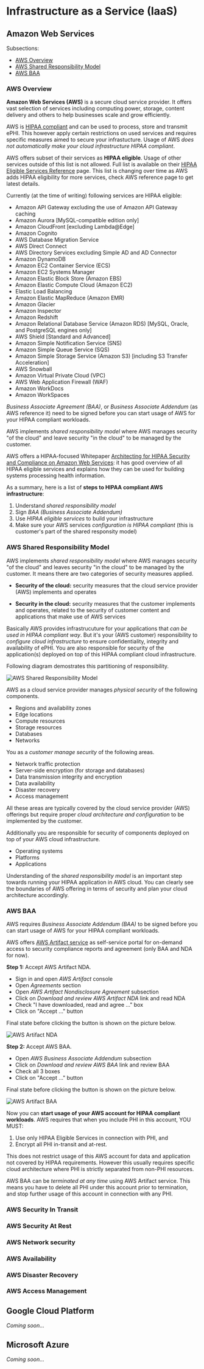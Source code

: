 # Infrastructure as a Service (IaaS)

## Amazon Web Services

Subsections:
- [AWS Overview](#aws-overview)
- [AWS Shared Responsibility Model](#aws-shared-responsibility-model)
- [AWS BAA](#aws-baa)

### AWS Overview

__Amazon Web Services (AWS)__ is a secure cloud service provider. It offers vast 
selection of services including computing power, storage, content delivery and 
others to help businesses scale and grow efficiently. 

AWS is [HIPAA compliant](https://aws.amazon.com/compliance/hipaa-compliance/) 
and can be used to process, store and transmit ePHI. This however apply certain 
restrictions on used services and requires specific measures aimed to secure 
your infrastucture. Usage of AWS _does not automatically make your cloud 
infrastructure HIPAA compliant_.

AWS offers subset of their services as __HIPAA eligible__. Usage of other 
services outside of this list is not allowed. Full list is available on their 
[HIPAA Eligible Services 
Reference](https://aws.amazon.com/compliance/hipaa-eligible-services-reference/) 
page. This list is changing over time as AWS adds HIPAA eligibility for more 
services, check AWS reference page to get latest details. 

Currently (at the time of writing) following services are HIPAA eligible:
- Amazon API Gateway excluding the use of Amazon API Gateway caching
- Amazon Aurora [MySQL-compatible edition only]
- Amazon CloudFront [excluding Lambda@Edge]
- Amazon Cognito
- AWS Database Migration Service
- AWS Direct Connect
- AWS Directory Services excluding Simple AD and AD Connector
- Amazon DynamoDB
- Amazon EC2 Container Service (ECS)
- Amazon EC2 Systems Manager
- Amazon Elastic Block Store (Amazon EBS)
- Amazon Elastic Compute Cloud (Amazon EC2)
- Elastic Load Balancing
- Amazon Elastic MapReduce (Amazon EMR)
- Amazon Glacier
- Amazon Inspector
- Amazon Redshift
- Amazon Relational Database Service (Amazon RDS) [MySQL, Oracle, and PostgreSQL 
  engines only]
- AWS Shield [Standard and Advanced]
- Amazon Simple Notification Service (SNS)
- Amazon Simple Queue Service (SQS)
- Amazon Simple Storage Service (Amazon S3) [including S3 Transfer Acceleration]
- AWS Snowball
- Amazon Virtual Private Cloud (VPC)
- AWS Web Application Firewall (WAF)
- Amazon WorkDocs
- Amazon WorkSpaces

_Business Associate Agreement (BAA)_, or _Business Associate Addendum_ (as AWS 
reference it) need to be signed before you can start usage of AWS for your HIPAA 
compliant workloads.

AWS implements _shared responsibility model_ where AWS manages security "of the 
cloud" and leave security "in the cloud" to be managed by the customer.

AWS offers a HIPAA-focused Whitepaper [Architecting for HIPAA Security and 
Compliance on Amazon Web 
Services](https://d0.awsstatic.com/whitepapers/compliance/AWS_HIPAA_Compliance_Whitepaper.pdf):
it has good overview of all HIPAA eligible services and explains how they can be 
used for building systems processing health information.

As a summary, here is a list of __steps to HIPAA compliant AWS infrastructure__:
1. Understand _shared responsibility model_
1. Sign _BAA (Business Associate Addendum)_
1. Use _HIPAA eligible services_ to build your infrastructure
1. Make sure your AWS services _configuration is HIPAA compliant_ (this is 
   customer's part of the shared responsity model) 

### AWS Shared Responsibility Model

AWS implements _shared responsibility model_ where AWS manages security "of the 
cloud" and leaves security "in the cloud" to be managed by the customer. It 
means there are two categories of security measures applied.

- __Security of the cloud:__ security measures that the cloud service provider 
  (AWS) implements and operates

- __Security in the cloud:__ security measures that the customer implements and 
  operates, related to the security of customer content and applications that 
  make use of AWS services

Basically AWS provides infrastrucuture for your applications that _can be used 
in HIPAA compliant way_. But it's your (AWS customer) responsibility to 
_configure cloud infrastructure_ to ensure confidentiality, integrity and 
availability of ePHI. You are also responsible for security of the 
application(s) deployed on top of this HIPAA compliant cloud infrastructure.

Following diagram demostrates this partitioning of responsibility.

![AWS Shared Responsibility Model](../img/aws-shared-responsibility-model.png)

AWS as a cloud service provider manages _physical security_ of the following 
components.

- Regions and availability zones
- Edge locations
- Compute resources
- Storage resources
- Databases
- Networks

You as a _customer manage security_ of the following areas.

- Network traffic protection
- Server-side encryption (for storage and databases)
- Data transmission integrity and encryption 
- Data availability
- Disaster recovery
- Access management

All these areas are typically covered by the cloud service provider (AWS) 
offerings but require proper _cloud architecture and configuration_ to be 
implemented by the customer.

Additionally you are responsible for security of components deployed on top of 
your AWS cloud infrastructure.

- Operating systems
- Platforms
- Applications

Understanding of the _shared responsibility model_ is an important step towards 
running your HIPAA application in AWS cloud. You can clearly see the boundaries 
of AWS offering in terms of security and plan your cloud architecture 
accordingly.

### AWS BAA

AWS requires _Business Associate Addendum (BAA)_ to be signed before you can 
start usage of AWS for your HIPAA compliant workloads.

AWS offers [AWS Artifact service](https://aws.amazon.com/artifact/) as 
self-service portal for on-demand access to security compliance reports and 
agreement (only BAA and NDA for now).

__Step 1:__ Accept AWS Artifact NDA.

- Sign in and open _AWS Artifact_ console
- Open _Agreements_ section
- Open _AWS Artifact Nondisclosure Agreement_ subsection
- Click on _Download and review AWS Artifact NDA_ link and read NDA
- Check "I have downloaded, read and agree ..." box
- Click on "Accept ..." button

Final state before clicking the button is shown on the picture below.

![AWS Artifact NDA](../img/aws-baa-artifact-1.png)

__Step 2:__ Accept AWS BAA.

- Open _AWS Business Associate Addendum_ subsection
- Click on _Download and review AWS BAA_ link and review BAA
- Check all 3 boxes
- Click on "Accept ..." button

Final state before clicking the button is shown on the picture below.

![AWS Artifact BAA](../img/aws-baa-artifact-2.png)

Now you can __start usage of your AWS account for HIPAA compliant workloads__. 
AWS requires that when you include PHI in this account, YOU MUST:

1. Use only HIPAA Eligible Services in connection with PHI, and
1. Encrypt all PHI in-transit and at-rest.

This does not restrict usage of this AWS account for data and application not 
covered by HIPAA requirements. However this usually requires specific cloud 
architecture where PHI is strictly separated from non-PHI resources.

AWS BAA can be _terminated at any time_ using AWS Artifact service. This means 
you have to delete all PHI under this account prior to termination, and stop 
further usage of this account in connection with any PHI.

### AWS Security In Transit

### AWS Security At Rest

### AWS Network security

### AWS Availability

### AWS Disaster Recovery

### AWS Access Management



## Google Cloud Platform

_Coming soon..._




## Microsoft Azure

_Coming soon..._
